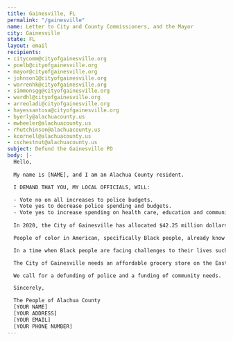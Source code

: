 ```yaml
---
title: Gainesville, FL
permalink: "/gainesville"
name: Letter to City and County Commissioners, and the Mayor
city: Gainesville
state: FL
layout: email
recipients:
- citycomm@cityofgainesville.org
- poelb@cityofgainesville.org
- mayor@cityofgainesville.org
- johnson1@cityofgainesville.org
- warrenhk@cityofgainesville.org
- simmonsgg@cityofgainesville.org
- wardhl@cityofgainesville.org
- arreoladi@cityofgainesville.org
- hayessantosa@cityofgainesville.org
- byerly@alachuacounty.us
- mwheeler@alachuacounty.us
- rhutchinson@alachuacounty.us
- kcornell@alachuacounty.us
- cschestnut@alachuacounty.us
subject: Defund the Gainesville PD
body: |-
  Hello,
  
  My name is [NAME], and I am an Alachua County resident.

  I DEMAND THAT YOU, MY LOCAL OFFICIALS, WILL:

  - Vote no on all increases to police budgets.
  - Vote yes to decrease police spending and budgets.
  - Vote yes to increase spending on health care, education and community programs that keep us safe.
  
  In 2020, the City of Gainesville has allocated $42.25 million dollars to the police department, and $59.66 million to law enforcement in general. Housing and Urban Planning-- something residents everywhere but especially on the East side need-- was allocated 6.06 million.

  People of color in American, specifically Black people, already know that the police don’t keep neighborhoods and communities safe. Police presence leads to police brutality, which is why we are demanding a defunding of police and a reallocation of resources towards community investment. Black people like Tony McDade (Tallahassee), Trayvon Martin (Orlando), and Jamee Johnson (Jacksonville) cannot keep dying at the hands of police and white actors emboldened by the state.

  In a time when Black people are facing challenges to their lives such as COVID-19, which disproportionately affects communities of color, there is no excuse for the $500,000 increase in funds to law enforcement for the 2020-2021 fiscal year.

  The City of Gainesville needs an affordable grocery store on the Eastside. When the City you run has a food desert in it, that’s where funds need to be going-- to residents, and not to police that regularly use excessive force on said residents.

  We call for a defunding of police and a funding of community needs.

  Sincerely,

  The People of Alachua County
  [YOUR NAME]
  [YOUR ADDRESS]
  [YOUR EMAIL]
  [YOUR PHONE NUMBER]
---
```

